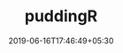 ---
title: "puddingR"
date: 2019-06-16T17:46:49+05:30
type: "organisations"
org_name: "The Pudding"
repo_desc: "An R package for Pudding-styled analysis"
repo_link: https://github.com/the-pudding/puddingR
---